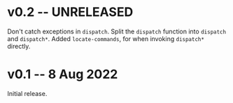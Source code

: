 # v0.2 -- UNRELEASED

Don't catch exceptions in `dispatch`.
Split the `dispatch` function into `dispatch` and `dispatch*`.
Added `locate-commands`, for when invoking `dispatch*` directly.

# v0.1 -- 8 Aug 2022

Initial release.
